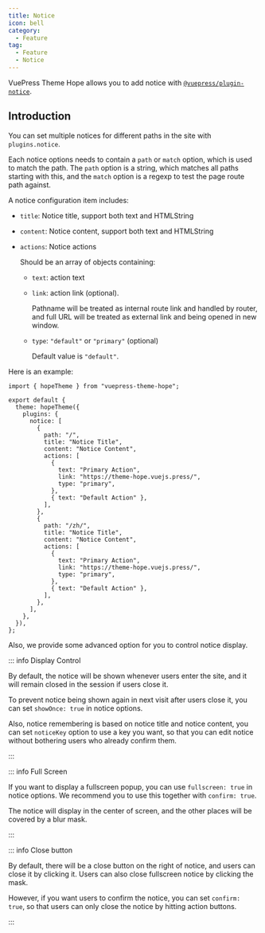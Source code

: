 ```yaml
---
title: Notice
icon: bell
category:
  - Feature
tag:
  - Feature
  - Notice
---
```


VuePress Theme Hope allows you to add notice with [`@vuepress/plugin-notice`][notice].

<!-- more -->

## Introduction

You can set multiple notices for different paths in the site with `plugins.notice`.

Each notice options needs to contain a `path` or `match` option, which is used to match the path. The `path` option is a string, which matches all paths starting with this, and the `match` option is a regexp to test the page route path against.

A notice configuration item includes:

- `title`: Notice title, support both text and HTMLString
- `content`: Notice content, support both text and HTMLString
- `actions`: Notice actions

  Should be an array of objects containing:

  - `text`: action text
  - `link`: action link (optional).

    Pathname will be treated as internal route link and handled by router, and full URL will be treated as external link and being opened in new window.

  - `type`: `"default"` or `"primary"` (optional)

    Default value is `"default"`.

Here is an example:

```js{8,10} title=".vuepress/config.js"
import { hopeTheme } from "vuepress-theme-hope";

export default {
  theme: hopeTheme({
    plugins: {
      notice: [
        {
          path: "/",
          title: "Notice Title",
          content: "Notice Content",
          actions: [
            {
              text: "Primary Action",
              link: "https://theme-hope.vuejs.press/",
              type: "primary",
            },
            { text: "Default Action" },
          ],
        },
        {
          path: "/zh/",
          title: "Notice Title",
          content: "Notice Content",
          actions: [
            {
              text: "Primary Action",
              link: "https://theme-hope.vuejs.press/",
              type: "primary",
            },
            { text: "Default Action" },
          ],
        },
      ],
    },
  }),
};
```

Also, we provide some advanced option for you to control notice display.

::: info Display Control

By default, the notice will be shown whenever users enter the site, and it will remain closed in the session if users close it.

To prevent notice being shown again in next visit after users close it, you can set `showOnce: true` in notice options.

Also, notice remembering is based on notice title and notice content, you can set `noticeKey` option to use a key you want, so that you can edit notice without bothering users who already confirm them.

:::

::: info Full Screen

If you want to display a fullscreen popup, you can use `fullscreen: true` in notice options. We recommend you to use this together with `confirm: true`.

The notice will display in the center of screen, and the other places will be covered by a blur mask.

:::

::: info Close button

By default, there will be a close button on the right of notice, and users can close it by clicking it. Users can also close fullscreen notice by clicking the mask.

However, if you want users to confirm the notice, you can set `confirm: true`, so that users can only close the notice by hitting action buttons.

:::

[notice]: https://ecosystem.vuejs.press/plugins/notice.html
